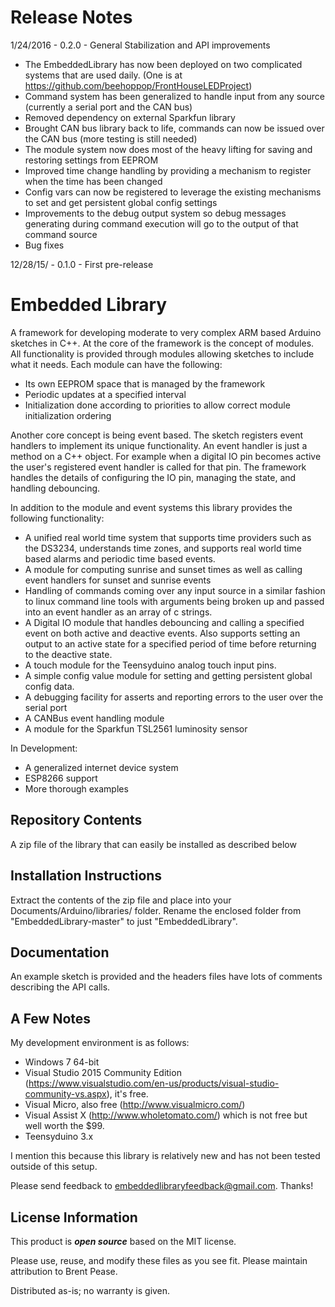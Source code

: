Release Notes
=============
1/24/2016 - 0.2.0 - General Stabilization and API improvements
  - The EmbeddedLibrary has now been deployed on two complicated systems that are used daily. (One is at https://github.com/beehoppop/FrontHouseLEDProject)
  - Command system has been generalized to handle input from any source (currently a serial port and the CAN bus)
  - Removed dependency on external Sparkfun library
  - Brought CAN bus library back to life, commands can now be issued over the CAN bus (more testing is still needed)
  - The module system now does most of the heavy lifting for saving and restoring settings from EEPROM
  - Improved time change handling by providing a mechanism to register when the time has been changed
  - Config vars can now be registered to leverage the existing mechanisms to set and get persistent global config settings
  - Improvements to the debug output system so debug messages generating during command execution will go to the output of that command source
  - Bug fixes

12/28/15/ - 0.1.0 - First pre-release

Embedded Library
========================================
A framework for developing moderate to very complex ARM based Arduino sketches in C++. At the core of the framework is the 
concept of modules. All functionality is provided through modules allowing sketches to include what it
needs. Each module can have the following:

 - Its own EEPROM space that is managed by the framework
 - Periodic updates at a specified interval
 - Initialization done according to priorities to allow correct module initialization ordering
 
Another core concept is being event based. The sketch registers event handlers to implement its unique
functionality. An event handler is just a method on a C++ object. For example when a digital
IO pin becomes active the user's registered event handler is called for that pin. The framework handles the details
of configuring the IO pin, managing the state, and handling debouncing.
 
In addition to the module and event systems this library provides the following functionality:
 - A unified real world time system that supports time providers such as the DS3234, understands time zones, and supports
	real world time based alarms and periodic time based events.
 - A module for computing sunrise and sunset times as well as calling event handlers for sunset and sunrise events
 - Handling of commands coming over any input source in a similar fashion to linux command line tools with
	arguments being broken up and passed into an event handler as an array of c strings.
 - A Digital IO module that handles debouncing and calling a specified event on both active and deactive events. Also
	supports setting an output to an active state for a specified period of time before returning to the 
	deactive state.
 - A touch module for the Teensyduino analog touch input pins.
 - A simple config value module for setting and getting persistent global config data.
 - A debugging facility for asserts and reporting errors to the user over the serial port
 - A CANBus event handling module
 - A module for the Sparkfun TSL2561 luminosity sensor

In Development:
 - A generalized internet device system
 - ESP8266 support
 - More thorough examples

Repository Contents
-------------------

A zip file of the library that can easily be installed as described below

Installation Instructions
-------------------------

Extract the contents of the zip file and place into your Documents/Arduino/libraries/ folder. Rename the enclosed
folder from "EmbeddedLibrary-master" to just "EmbeddedLibrary".

Documentation
--------------

An example sketch is provided and the headers files have lots of comments describing the API
calls.

A Few Notes
-----------
My development environment is as follows:
 - Windows 7 64-bit
 - Visual Studio 2015 Community Edition (https://www.visualstudio.com/en-us/products/visual-studio-community-vs.aspx), it's free.
 - Visual Micro, also free (http://www.visualmicro.com/)
 - Visual Assist X (http://www.wholetomato.com/) which is not free but well worth the $99.
 - Teensyduino 3.x
 
I mention this because this library is relatively new and has not been tested outside of this setup. 

Please send feedback to embeddedlibraryfeedback@gmail.com. Thanks!

License Information
-------------------

This product is _**open source**_ based on the MIT license.

Please use, reuse, and modify these files as you see fit. Please maintain attribution to Brent Pease.

Distributed as-is; no warranty is given.
